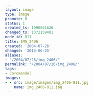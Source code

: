 ```yaml
---
layout: image
type: image
promote: 0
status: 1
created_ts: 1090861626
changed_ts: 1372159401
node_id: 811
title: IMG_2406
created: '2004-07-26'
changed: '2013-06-25'
aliases:
- "/2004/07/26/img_2406/"
permalink: "/2004/07/26/img_2406/"
tags:
- Coromandel
images:
- - src: image/images/img_2406-811.jpg
    name: img_2406-811.jpg
---
```


